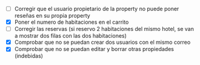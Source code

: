 - [ ] Corregir que el usuario propietario de la property no puede poner reseñas en su propia property
- [X] Poner el numero de habitaciones en el carrito
- [ ] Corregir las reservas (si reservo 2 habitaciones del mismo hotel, se van a mostrar dos filas con las dos habitaciones)
- [X] Comprobar que no se puedan crear dos usuarios con el mismo correo
- [X] Comprobar que no se puedan editar y borrar otras propiedades (indebidas)